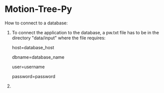 # Motion-Tree-Py

How to connect to a database:
1. To connect the application to the database, a pw.txt file has to be in the directory "data/input" where the file requires: 
    
    host=database_host
   
    dbname=database_name

    user=username

    password=password
2. 